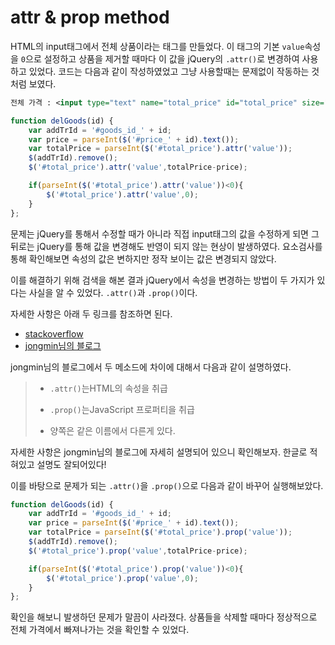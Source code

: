# attr & prop method

HTML의 input태그에서 전체 상품이라는 태그를 만들었다. 이 태그의 기본 ``value``속성을 ``0``으로 설정하고 상품을 제거할 때마다 이 값을 jQuery의 ``.attr()``로 변경하여 사용하고 있었다. 코드는 다음과 같이 작성하였었고 그냥 사용할때는 문제없이 작동하는 것처럼 보였다.


```xml
전체 가격 : <input type="text" name="total_price" id="total_price" size="30" value="0"/><br/>
```

```javascript
function delGoods(id) {
    var addTrId = '#goods_id_' + id;
    var price = parseInt($('#price_' + id).text());
    var totalPrice = parseInt($('#total_price').attr('value'));
    $(addTrId).remove();
    $('#total_price').attr('value',totalPrice-price);

    if(parseInt($('#total_price').attr('value'))<0){
        $('#total_price').attr('value',0);
    }
};
```

문제는 jQuery를 통해서 수정할 때가 아니라 직접 input태그의 값을 수정하게 되면 그 뒤로는 jQuery를 통해 값을 변경해도 반영이 되지 않는 현상이 발생하였다. 요소검사를 통해 확인해보면 속성의 값은 변하지만 정작 보이는 값은 변경되지 않았다.

이를 해결하기 위해 검색을 해본 결과 jQuery에서 속성을 변경하는 방법이 두 가지가 있다는 사실을 알 수 있었다. ``.attr()``과 ``.prop()``이다.

자세한 사항은 아래 두 링크를 참조하면 된다.
* [stackoverflow](http://stackoverflow.com/questions/5874652/prop-vs-attr/5876747#5876747)
* [jongmin님의 블로그](http://javascriptandjquerydev.blogspot.kr/2012/07/attr-prop.html)

jongmin님의 블로그에서 두 메소드에 차이에 대해서 다음과 같이 설명하였다.

> * ``.attr()``는HTML의 속성을 취급
>
> * ``.prop()``는JavaScript 프로퍼티을 취급
>
> * 양쪽은 같은 이름에서 다른게 있다.

자세한 사항은 jongmin님의 블로그에 자세히 설명되어 있으니 확인해보자. 한글로 적혀있고 설명도 잘되어있다!

이를 바탕으로 문제가 되는 ``.attr()``을 ``.prop()``으로 다음과 같이 바꾸어 실행해보았다.

```javascript
function delGoods(id) {
    var addTrId = '#goods_id_' + id;
    var price = parseInt($('#price_' + id).text());
    var totalPrice = parseInt($('#total_price').prop('value'));
    $(addTrId).remove();
    $('#total_price').prop('value',totalPrice-price);

    if(parseInt($('#total_price').prop('value'))<0){
        $('#total_price').prop('value',0);
    }
};
```

확인을 해보니 발생하던 문제가 말끔이 사라졌다. 상품들을 삭제할 때마다 정상적으로 전체 가격에서 빠져나가는 것을 확인할 수 있었다.
